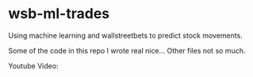 # wsb-ml-trades

Using machine learning and wallstreetbets to predict stock movements.

Some of the code in this repo I wrote real nice...  Other files not so much.  

Youtube Video:

